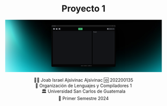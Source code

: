 <h1 align="center">Proyecto 1</h1>
<p align="center">
    <a href="#"><img src="img/main.png"></a>
</p>
<p align="center"></p>

<div align="center">
🙍‍♂️ Joab Israel Ajsivinac Ajsivinac 🆔 202200135
</div>
<div align="center">
📕 Organización de Lenguajes y Compiladores 1
</div>
<div align="center"> 🏛 Universidad San Carlos de Guatemala</div>
<div align="center"> 📆 Primer Semestre 2024</div>